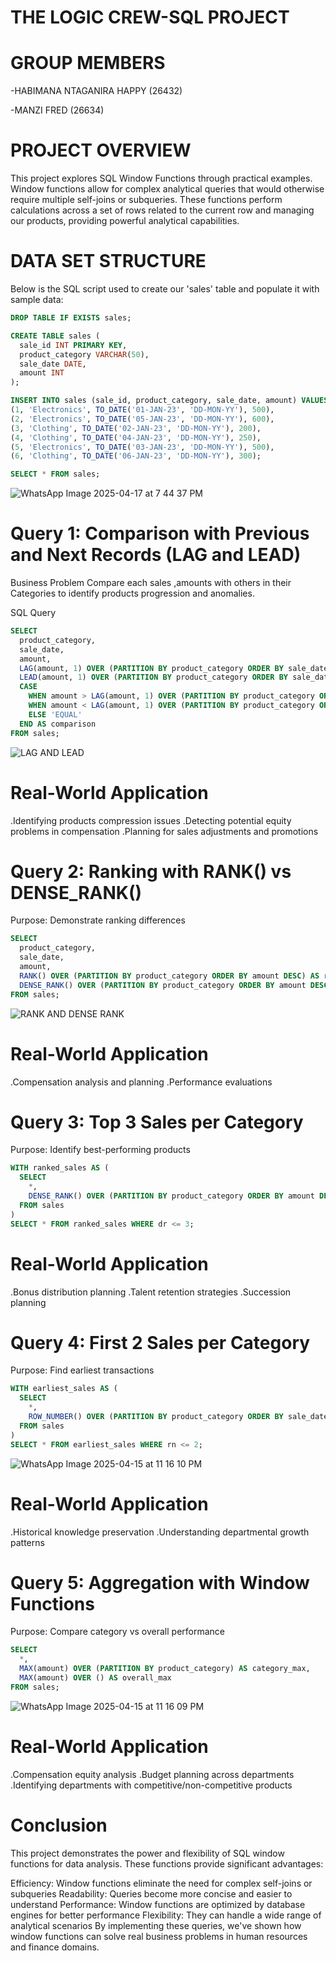 # THE LOGIC CREW-SQL PROJECT

# GROUP MEMBERS

-HABIMANA NTAGANIRA HAPPY (26432)

-MANZI FRED (26634)

# PROJECT OVERVIEW

This project explores SQL Window Functions through practical examples. Window functions allow for complex analytical queries that would otherwise require multiple self-joins or subqueries. These functions perform calculations across a set of rows related to the current row and managing our products, providing powerful analytical capabilities.
# DATA SET STRUCTURE
Below is the SQL script used to create our 'sales' table and populate it with sample data:
```sql
DROP TABLE IF EXISTS sales;

CREATE TABLE sales (
  sale_id INT PRIMARY KEY,
  product_category VARCHAR(50),
  sale_date DATE,
  amount INT
);

INSERT INTO sales (sale_id, product_category, sale_date, amount) VALUES
(1, 'Electronics', TO_DATE('01-JAN-23', 'DD-MON-YY'), 500),
(2, 'Electronics', TO_DATE('05-JAN-23', 'DD-MON-YY'), 600),
(3, 'Clothing', TO_DATE('02-JAN-23', 'DD-MON-YY'), 200),
(4, 'Clothing', TO_DATE('04-JAN-23', 'DD-MON-YY'), 250),
(5, 'Electronics', TO_DATE('03-JAN-23', 'DD-MON-YY'), 500),
(6, 'Clothing', TO_DATE('06-JAN-23', 'DD-MON-YY'), 300);

SELECT * FROM sales;
```
![WhatsApp Image 2025-04-17 at 7 44 37 PM](https://github.com/user-attachments/assets/c3ffee3f-2d26-4718-96e8-651a881c9bd3)
# Query 1: Comparison with Previous and Next Records (LAG and LEAD)
 Business Problem
Compare each sales ,amounts with others in their Categories to identify products progression and anomalies.

SQL Query
```sql
SELECT 
  product_category, 
  sale_date, 
  amount,
  LAG(amount, 1) OVER (PARTITION BY product_category ORDER BY sale_date) AS prev_amount,
  LEAD(amount, 1) OVER (PARTITION BY product_category ORDER BY sale_date) AS next_amount,
  CASE 
    WHEN amount > LAG(amount, 1) OVER (PARTITION BY product_category ORDER BY sale_date) THEN 'HIGHER'
    WHEN amount < LAG(amount, 1) OVER (PARTITION BY product_category ORDER BY sale_date) THEN 'LOWER'
    ELSE 'EQUAL' 
  END AS comparison
FROM sales;
```
![LAG AND LEAD](https://github.com/user-attachments/assets/c7cdd69b-039a-4790-8e87-bfbe8a808da1)
# Real-World Application
.Identifying products compression issues
.Detecting potential equity problems in compensation
.Planning for sales adjustments and promotions

# Query 2: Ranking with RANK() vs DENSE_RANK()
 Purpose: Demonstrate ranking differences
```sql
SELECT 
  product_category, 
  sale_date, 
  amount,
  RANK() OVER (PARTITION BY product_category ORDER BY amount DESC) AS rank,
  DENSE_RANK() OVER (PARTITION BY product_category ORDER BY amount DESC) AS dense_rank
FROM sales;
```


![RANK AND DENSE RANK](https://github.com/user-attachments/assets/68a89262-d67d-4468-8502-5e3c178bc30e)
# Real-World Application
.Compensation analysis and planning
.Performance evaluations
# Query 3: Top 3 Sales per Category
 Purpose: Identify best-performing products
```sql
WITH ranked_sales AS (
  SELECT 
    *,
    DENSE_RANK() OVER (PARTITION BY product_category ORDER BY amount DESC) AS dr
  FROM sales
)
SELECT * FROM ranked_sales WHERE dr <= 3;
```
# Real-World Application
.Bonus distribution planning
.Talent retention strategies
.Succession planning

# Query 4: First 2 Sales per Category
Purpose: Find earliest transactions
```sql
WITH earliest_sales AS (
  SELECT 
    *,
    ROW_NUMBER() OVER (PARTITION BY product_category ORDER BY sale_date) AS rn
  FROM sales
)
SELECT * FROM earliest_sales WHERE rn <= 2;
```
![WhatsApp Image 2025-04-15 at 11 16 10 PM](https://github.com/user-attachments/assets/25c795d5-e433-408c-87dd-12ae64c01355)
# Real-World Application
.Historical knowledge preservation
.Understanding departmental growth patterns

# Query 5: Aggregation with Window Functions
 Purpose: Compare category vs overall performance
```sql
SELECT 
  *,
  MAX(amount) OVER (PARTITION BY product_category) AS category_max,
  MAX(amount) OVER () AS overall_max
FROM sales;
```
![WhatsApp Image 2025-04-15 at 11 16 09 PM](https://github.com/user-attachments/assets/d46d2de7-c4cb-4531-909e-03fd60284b1b)
# Real-World Application
.Compensation equity analysis
.Budget planning across departments
.Identifying departments with competitive/non-competitive products
# Conclusion
This project demonstrates the power and flexibility of SQL window functions for data analysis. These functions provide significant advantages:

Efficiency: Window functions eliminate the need for complex self-joins or subqueries
Readability: Queries become more concise and easier to understand
Performance: Window functions are optimized by database engines for better performance
Flexibility: They can handle a wide range of analytical scenarios
By implementing these queries, we've shown how window functions can solve real business problems in human resources and finance domains.

